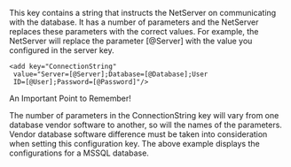 <properties date="2016-05-10"
SortOrder="81"
/>

This key contains a string that instructs the NetServer on communicating with the database. It has a number of parameters and the NetServer replaces these parameters with the correct values. For example, the NetServer will replace the parameter \[@Server\] with the value you configured in the server key.

```
<add key="ConnectionString"        
 value="Server=[@Server];Database=[@Database];User
 ID=[@User];Password=[@Password]"/>
```

 

An Important Point to Remember!

The number of parameters in the ConnectionString key will vary from one database vendor software to another, so will the names of the parameters. Vendor database software difference must be taken into consideration when setting this configuration key. The above example displays the configurations for a MSSQL database.
